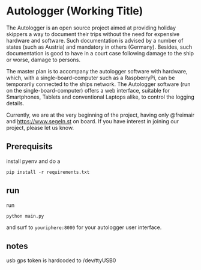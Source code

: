 # Autologger (Working Title)

The Autologger is an open source project aimed at providing holiday skippers a way to document their trips without the need for expensive hardware and software. Such documentation is advised by a number of states (such as Austria) and mandatory in others (Germany). Besides, such documentation is good to have in a court case following damage to the ship or worse, damage to persons.

The master plan is to accompany the autologger software with hardware, which, with a single-board-computer such as a RaspberryPi, can be temporarily connected to the ships network. The Autologger software (run on the single-board-computer) offers a web interface, suitable for Smartphones, Tablets and conventional Laptops alike, to control the logging details.

Currently, we are at the very beginning of the project, having only @freimair and https://www.segeln.st on board. If you have interest in joining our project, please let us know.

## Prerequisits

install pyenv and do a
```
pip install -r requirements.txt
```

## run

run
```
python main.py
```

and surf to `youriphere:8000` for your autologger user interface.

## notes

usb gps token is hardcoded to /dev/ttyUSB0
